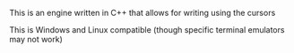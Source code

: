 This is an engine written in C++ that allows for writing using the cursors

This is Windows and Linux compatible (though specific terminal emulators may not work)
